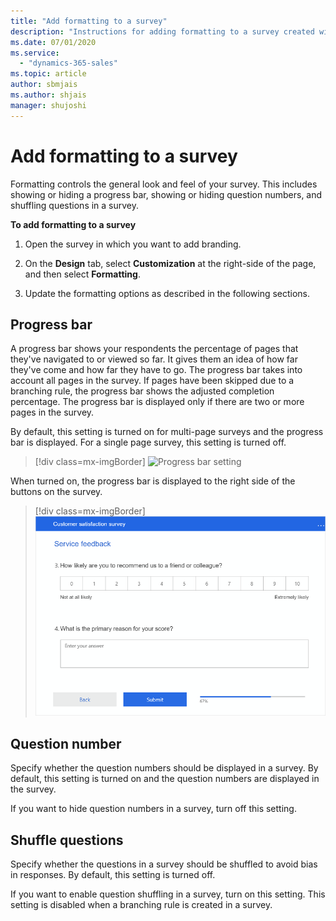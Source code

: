 ```yaml
---
title: "Add formatting to a survey"
description: "Instructions for adding formatting to a survey created with Customer Voice."
ms.date: 07/01/2020
ms.service:
  - "dynamics-365-sales"
ms.topic: article
author: sbmjais
ms.author: shjais
manager: shujoshi
---
```


# Add formatting to a survey

Formatting controls the general look and feel of your survey. This includes showing or hiding a progress bar, showing or hiding question numbers, and shuffling questions in a survey. 

**To add formatting to a survey**

1. Open the survey in which you want to add branding.

2. On the **Design** tab, select **Customization** at the right-side of the page, and then select **Formatting**.

3. Update the formatting options as described in the following sections.

## Progress bar

A progress bar shows your respondents the percentage of pages that they've navigated to or viewed so far. It gives them an idea of how far they've come and how far they have to go. The progress bar takes into account all pages in the survey. If pages have been skipped due to a branching rule, the progress bar shows the adjusted completion percentage. The progress bar is displayed only if there are two or more pages in the survey.

By default, this setting is turned on for multi-page surveys and the progress bar is displayed. For a single page survey, this setting is turned off.

> [!div class=mx-imgBorder]
> ![Progress bar setting](media/progress-bar-setting.png "Progress bar setting")

When turned on, the progress bar is displayed to the right side of the buttons on the survey.

> [!div class=mx-imgBorder]
> ![Progress bar on a survey](media/progress-bar.png "Progress bar on a survey")

## Question number

Specify whether the question numbers should be displayed in a survey. By default, this setting is turned on and the question numbers are displayed in the survey.

If you want to hide question numbers in a survey, turn off this setting.

## Shuffle questions

Specify whether the questions in a survey should be shuffled to avoid bias in responses. By default, this setting is turned off. 

If you want to enable question shuffling in a survey, turn on this setting. This setting is disabled when a branching rule is created in a survey.